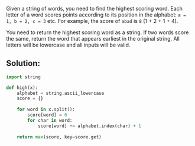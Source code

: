 
Given a string of words, you need to find the highest scoring word.
Each letter of a word scores points according to its position in the alphabet: `a = 1, b = 2, c = 3` etc.
For example, the score of `abad` is `8` (1 + 2 + 1 + 4).

You need to return the highest scoring word as a string.
If two words score the same, return the word that appears earliest in the original string.
All letters will be lowercase and all inputs will be valid.


## Solution:
```python
import string

def high(x):
    alphabet = string.ascii_lowercase
    score = {}
    
    for word in x.split():
        score[word] = 0
        for char in word:
            score[word] += alphabet.index(char) + 1
    
    return max(score, key=score.get)
```
